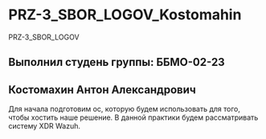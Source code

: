# PRZ-3_SBOR_LOGOV_Kostomahin
PRZ-3_SBOR_LOGOV
## Выполнил студень группы: ББМО-02-23 

## Костомахин Антон Александрович

Для начала подготовим ос, которую будем использовать для того, чтобы хостить наше решение.
В данной практики будем рассматривать систему XDR Wazuh.


